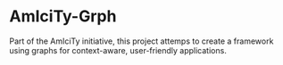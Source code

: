 AmIciTy-Grph
============

Part of the AmIciTy initiative, this project attemps to create a framework using graphs for context-aware, user-friendly applications.